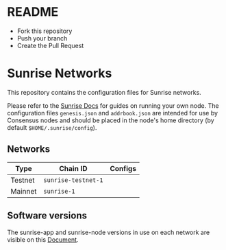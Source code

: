 # README

- Fork this repository
- Push your branch
- Create the Pull Request

# Sunrise Networks

This repository contains the configuration files for Sunrise networks.

Please refer to the [Sunrise Docs](https://docs.sunriselayer.io/) for guides on running your own node. The configuration files `genesis.json` and `addrbook.json` are intended for use by Consensus nodes and should be placed in the node's home directory (by default `$HOME/.sunrise/config`).

## Networks

| Type    | Chain ID     | Configs                    |
|---------|--------------|----------------------------|
| Testnet | `sunrise-testnet-1`    |       |
| Mainnet | `sunrise-1`   |    |

## Software versions

The sunrise-app and sunrise-node versions in use on each network are visible on this [Document](https://docs.sunriselayer.io/run-a-sunrise-node/networks).
